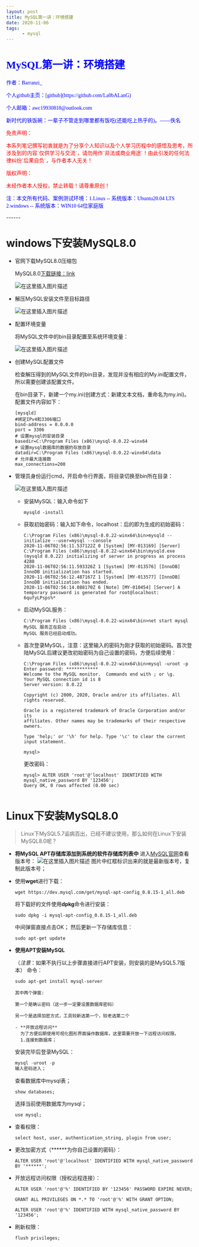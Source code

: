 ```yaml
---
layout: post
title: MySQL第一讲：环境搭建
date: 2020-11-06
tags: 
      - mysql
---
```


# <font face="楷体"  color='blue'> MySQL第一讲：环境搭建</font>

<p><font face="楷体" color='blue'>作者：Barranzi_</font></p>
<p><font face="楷体" color='blue'>个人github主页：[github](https://github.com/La0bALanG)</font></p>
<p><font face="楷体" color='blue'>个人邮箱：awc19930818@outlook.com</font></p>
<p><font face="楷体" color='blue'>新时代的铁饭碗：一辈子不管走到哪里都有饭吃(还能吃上热乎的)。——佚名</font></p>
<p><font face="楷体" color='red'> 免责声明：</font></p>
<p><font face='楷体' color='red'>		本系列笔记撰写初衷就是为了分享个人知识以及个人学习历程中的感悟及思考，所涉及到的内容`仅供学习与交流`，请勿用作`非法或商业用途`！由此引发的任何法律纠纷`后果自负`，与作者本人无关！</font></p>
<p><font face="楷体"  color='red'>版权声明：</font></p>
<p><font face='楷体' color='red'>		未经作者本人授权，禁止转载！请尊重原创！</font></p>

<p><font face="楷体" color='blue'>注：本文所有代码、案例测试环境：1.Linux -- 系统版本：Ubuntu20.04 LTS   2.windows -- 系统版本：WIN10 64位家庭版</font></p>
------

# windows下安装MySQL8.0

- 官网下载MySQL8.0压缩包

  MySQL8.0[下载链接：link](https://dev.mysql.com/downloads/mysql/)

  ![在这里插入图片描述](https://img-blog.csdnimg.cn/20201106103912457.png?x-oss-process=image/watermark,type_ZmFuZ3poZW5naGVpdGk,shadow_10,text_aHR0cHM6Ly9ibG9nLmNzZG4ubmV0L2F3YzE5OTMwODE4,size_16,color_FFFFFF,t_70#pic_center)

- 解压MySQL安装文件至目标路径

  ![在这里插入图片描述](https://img-blog.csdnimg.cn/2020110610440756.png?x-oss-process=image/watermark,type_ZmFuZ3poZW5naGVpdGk,shadow_10,text_aHR0cHM6Ly9ibG9nLmNzZG4ubmV0L2F3YzE5OTMwODE4,size_16,color_FFFFFF,t_70#pic_center)

- 配置环境变量

  将MySQL文件中的bin目录配置至系统环境变量：

  ![在这里插入图片描述](https://img-blog.csdnimg.cn/20201106104553431.png?x-oss-process=image/watermark,type_ZmFuZ3poZW5naGVpdGk,shadow_10,text_aHR0cHM6Ly9ibG9nLmNzZG4ubmV0L2F3YzE5OTMwODE4,size_16,color_FFFFFF,t_70#pic_center)

- 创建MySQL配置文件

  检查解压得到的MySQL文件的bin目录，发现并没有相应的My.ini配置文件，所以需要创建该配置文件。

  在bin目录下，新建一个my.ini(创建方式：新建文本文档，重命名为my.ini)。配置文件内容如下：

  ```mysql
  [mysqld]
  #绑定IPv4和3306端口
  bind-address = 0.0.0.0
  port = 3306
  # 设置mysql的安装目录
  basedir=C:\Program Files (x86)\mysql-8.0.22-winx64
  # 设置mysql数据库的数据的存放目录
  datadir=C:\Program Files (x86)\mysql-8.0.22-winx64\data
  # 允许最大连接数
  max_connections=200
  ```

- 管理员身份运行cmd，开启命令行界面，将目录切换至bin所在目录：

  ![在这里插入图片描述](https://img-blog.csdnimg.cn/20201106105438684.png?x-oss-process=image/watermark,type_ZmFuZ3poZW5naGVpdGk,shadow_10,text_aHR0cHM6Ly9ibG9nLmNzZG4ubmV0L2F3YzE5OTMwODE4,size_16,color_FFFFFF,t_70#pic_center)

  - 安装MySQL：输入命令如下

    ```mysql
    mysqld -install
    ```

  - 获取初始密码：输入如下命令，localhost：后的即为生成的初始密码：

    ```mysql
    C:\Program Files (x86)\mysql-8.0.22-winx64\bin>mysqld --initialize --user=mysql --console
    2020-11-06T02:56:11.537122Z 0 [System] [MY-013169] [Server] C:\Program Files (x86)\mysql-8.0.22-winx64\bin\mysqld.exe (mysqld 8.0.22) initializing of server in progress as process 4288
    2020-11-06T02:56:11.593326Z 1 [System] [MY-013576] [InnoDB] InnoDB initialization has started.
    2020-11-06T02:56:12.487167Z 1 [System] [MY-013577] [InnoDB] InnoDB initialization has ended.
    2020-11-06T02:56:14.088170Z 6 [Note] [MY-010454] [Server] A temporary password is generated for root@localhost: 6qufyLPsps%*
    ```

  - 启动MySQL服务：

    ```mysql
    C:\Program Files (x86)\mysql-8.0.22-winx64\bin>net start mysql
    MySQL 服务正在启动 .
    MySQL 服务已经启动成功。
    ```

  - 首次登录MySQL，注意：这里输入的密码为刚才获取的初始密码。首次登陆MySQL后建议更改初始密码为自己设置的密码，方便后续使用：

    ```mysql
    C:\Program Files (x86)\mysql-8.0.22-winx64\bin>mysql -uroot -p
    Enter password: ************
    Welcome to the MySQL monitor.  Commands end with ; or \g.
    Your MySQL connection id is 8
    Server version: 8.0.22
    
    Copyright (c) 2000, 2020, Oracle and/or its affiliates. All rights reserved.
    
    Oracle is a registered trademark of Oracle Corporation and/or its
    affiliates. Other names may be trademarks of their respective
    owners.
    
    Type 'help;' or '\h' for help. Type '\c' to clear the current input statement.
    
    mysql>
    ```

    更改密码：

    ```mysql
    mysql> ALTER USER 'root'@'localhost' IDENTIFIED WITH mysql_native_password BY '123456';
    Query OK, 0 rows affected (0.00 sec)
    
    
    ```

# Linux下安装MySQL8.0

> Linux下MySQL5.7诟病百出，已经不建议使用，那么如何在Linux下安装MySQL8.0呢？

- **将MySQL APT存储库添加到系统的软件存储库列表中**
  进入[MySQL官网](https://dev.mysql.com/downloads/repo/apt/)查看版本号：
  ![在这里插入图片描述](https://img-blog.csdnimg.cn/20200507162702783.png?x-oss-process=image/watermark,type_ZmFuZ3poZW5naGVpdGk,shadow_10,text_aHR0cHM6Ly9ibG9nLmNzZG4ubmV0L2F3YzE5OTMwODE4,size_16,color_FFFFFF,t_70)
  图片中红框标识出来的就是最新版本号，复制此版本号；

- 使用**wget**进行下载：

  ```mysql
  wget https://dev.mysql.com/get/mysql-apt-config_0.8.15-1_all.deb
  ```

  将下载好的文件使用**dpkg**命令进行安装：

  ```mysql
  sudo dpkg -i mysql-apt-config_0.8.15-1_all.deb
  ```

  中间弹窗直接点击OK；
  然后更新一下存储库信息：

  ```mysql
  sudo apt-get update
  ```

  

- **使用APT安装MySQL**

  （*注意*：如果不执行以上步骤直接进行APT安装，则安装的是MySQL5.7版本）
  命令：

  ```mysql
  sudo apt-get install mysql-server
  
  其中两个弹窗:
    
  第一个是确认密码（这一步一定要设置数据库密码）
    
  另一个是选择加密方式，工具较新选第一个，较老选第二个
    
  - **开放远程访问**
    为了方便后期使用可视化图形界面操作数据库，这里需要开放一下远程访问权限。
    1.连接到数据库；
  ```

  安装完毕后登录MySQL：

  ~~~python
  mysql -uroot -p
  输入密码进入；
  ~~~

  查看数据库中mysql表；

  ```mysql
  show databases;
  ```

  选择当前使用数据库为mysql；

  ```mysql
  use mysql;
  ```

- 查看权限：

  ```mysql
  select host, user, authentication_string, plugin from user;
  ```

- 更改加密方式（******为你自己设置的密码）：

  ```mysql
  ALTER USER 'root'@'localhost' IDENTIFIED WITH mysql_native_password BY '******';
  ```

- 开放远程访问权限（授权远程连接）：

  ```mysql
  ALTER USER 'root'@'%' IDENTIFIED BY '123456' PASSWORD EXPIRE NEVER;
    
  GRANT ALL PRIVILEGES ON *.* TO 'root'@'%' WITH GRANT OPTION;
    
  ALTER USER 'root'@'%' IDENTIFIED WITH mysql_native_password BY '123456';
  ```

- 刷新权限：

  ```mysql
  flush privileges;
  ```

  